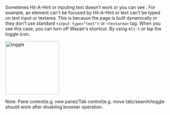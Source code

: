 Sometimes Hit-A-Hint or inputing text doesn't work or you can see . For example,  an element can't be focused by Hit-A-Hint or text can't be typed on text input or textarea. This is because the page is built dynamically or they don't use standard `<input type="text">` or `<textarea>` tag.  When you see this case, you can turn off Wazari's shortcut. By using `Alt-t` or tap the toggle icon.

<img width="169" alt="toggle" src="https://user-images.githubusercontent.com/1880965/66526615-53e73980-eb34-11e9-8c3f-41bb4921e98c.png">

Note: Pane control(e.g. new pane)/Tab control(e.g. move tab)/search/toggle  should work after disabling browser operation.
